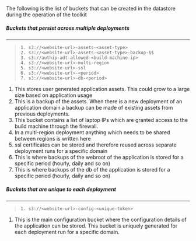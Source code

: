 The following is the list of buckets that can be created in the datastore during the operation of the toolkit


##### Buckets that persist across multiple deployments
------------------------------------------------

>     1. s3://<website-url>-assets-<asset-type>
>     2. s3://<website-url>-assets-<asset-type>-backup-$$
>     3. s3://authip-adt-allowed-<build-machine-ip>
>     4. s3://<website-url>-multi-region
>     5. s3://<website-url>-ssl
>     6. s3://<website-url>-<period>
>     7. s3://<website-url>-db-<period>

1. This stores user generated application assets. This could grow to a large size based on application usage
2. This is a backup of the assets. When there is a new deployment of an application domain a backup can be made of existing assets from previous deployments.
3. This bucket contains a list of laptop IPs which are granted access to the build machine through the firewall.
4. In a multi-region deployment anything which needs to be shared between regions is written here
5. ssl certificates can be stored and therefore reused across separate deployment runs for a specific domain
6. This is where backups of the webroot of the application is stored for a specific period (hourly, daily and so on)
7. This is where backups of the db of the application is stored for a specific period (hourly, daily and so on)

##### Buckets that are unique to each deployment
-----------------------------------------
>     1. s3://<website-url>-config-<unique-token>

1. This is the main configuration bucket where the configuration details of the application can be stored. This bucket is uniquely generated for each deployment run for a specific domain. 
